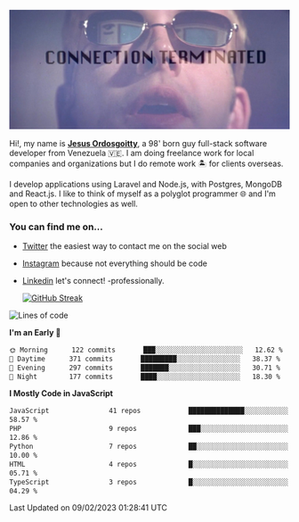 ![hackers movie reference](./disconnected.jpg)

Hi!, my name is [**Jesus Ordosgoitty**](https://jodaz.xyz), a 98' born guy full-stack software developer from Venezuela 🇻🇪. I am doing freelance work for local companies and organizations but I do remote work 🏝️ for clients overseas. 

I develop applications using Laravel and Node.js, with Postgres, MongoDB and React.js. I like to think of myself as a polyglot programmer 🌐 and I'm open to other technologies as well.

### You can find me on...

- [Twitter](https://twitter.com/jodaz_) the easiest way to contact me on the social web
- [Instagram](https://instagram.com/jodaz_) because not everything should be code
- [Linkedin](https://linkedin.com/in/jodaz) let's connect! -professionally.


    [![GitHub Streak](https://streak-stats.demolab.com?user=jodaz&theme=tokyonight)](https://git.io/streak-stats)

<!--START_SECTION:waka-->
![Lines of code](https://img.shields.io/badge/From%20Hello%20World%20I%27ve%20Written--142%20Thousand%20lines%20of%20code-blue)

**I'm an Early 🐤** 

```text
🌞 Morning      122 commits       ███░░░░░░░░░░░░░░░░░░░░░░   12.62 % 
🌆 Daytime      371 commits       █████████░░░░░░░░░░░░░░░░   38.37 % 
🌃 Evening      297 commits       ███████░░░░░░░░░░░░░░░░░░   30.71 % 
🌙 Night        177 commits       ████░░░░░░░░░░░░░░░░░░░░░   18.30 % 

```


**I Mostly Code in JavaScript** 

```text
JavaScript               41 repos            ██████████████░░░░░░░░░░░   58.57 % 
PHP                      9 repos             ███░░░░░░░░░░░░░░░░░░░░░░   12.86 % 
Python                   7 repos             ██░░░░░░░░░░░░░░░░░░░░░░░   10.00 % 
HTML                     4 repos             █░░░░░░░░░░░░░░░░░░░░░░░░   05.71 % 
TypeScript               3 repos             █░░░░░░░░░░░░░░░░░░░░░░░░   04.29 % 

```



 Last Updated on 09/02/2023 01:28:41 UTC
<!--END_SECTION:waka-->

